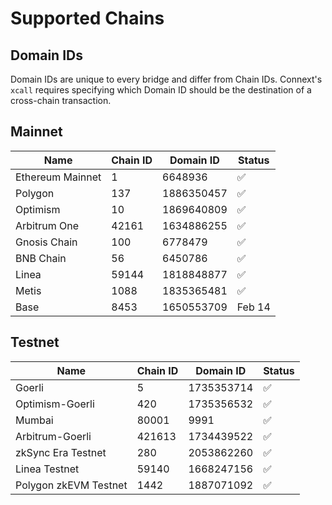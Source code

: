 # Supported Chains

## Domain IDs

Domain IDs are unique to every bridge and differ from Chain IDs. Connext's `xcall` requires specifying which Domain ID should be the destination of a cross-chain transaction.

## Mainnet

| Name             | Chain ID | Domain ID  | Status |
| ---------------- | -------- | ---------- | ------ |
| Ethereum Mainnet | 1        | 6648936    | ✅      |
| Polygon          | 137      | 1886350457 | ✅      |
| Optimism         | 10       | 1869640809 | ✅      |
| Arbitrum One     | 42161    | 1634886255 | ✅      |
| Gnosis Chain     | 100      | 6778479    | ✅      |
| BNB Chain        | 56       | 6450786    | ✅      |
| Linea            | 59144    | 1818848877 | ✅      |
| Metis            | 1088     | 1835365481 | ✅      |
| Base             | 8453     | 1650553709 | Feb 14 |

## Testnet

| Name                  | Chain ID | Domain ID  | Status |
| --------------------- | -------- | ---------- | ------ |
| Goerli                | 5        | 1735353714 | ✅      |
| Optimism-Goerli       | 420      | 1735356532 | ✅      |
| Mumbai                | 80001    | 9991       | ✅      |
| Arbitrum-Goerli       | 421613   | 1734439522 | ✅      |
| zkSync Era Testnet    | 280      | 2053862260 | ✅      |
| Linea Testnet         | 59140    | 1668247156 | ✅      |
| Polygon zkEVM Testnet | 1442     | 1887071092 | ✅      |
